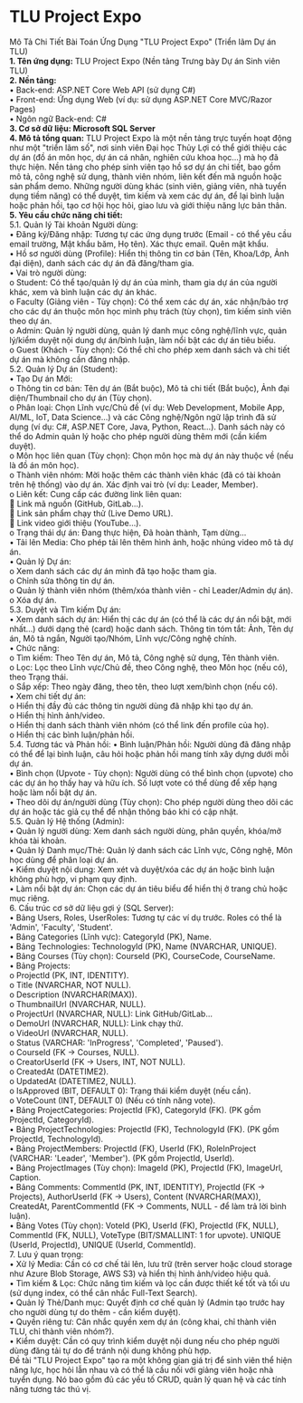 # TLU Project Expo
Mô Tả Chi Tiết Bài Toán Ứng Dụng "TLU Project Expo" (Triển lãm Dự án TLU)</br>
<b>1. Tên ứng dụng:</b> TLU Project Expo (Nền tảng Trưng bày Dự án Sinh viên TLU)</br>
<b>2. Nền tảng:</b></br>
•	Back-end: ASP.NET Core Web API (sử dụng C#)</br>
•	Front-end: Ứng dụng Web (ví dụ: sử dụng ASP.NET Core MVC/Razor Pages)</br>
•	Ngôn ngữ Back-end: C#</br>
<b>3. Cơ sở dữ liệu: Microsoft SQL Server</b></br>
<b>4. Mô tả tổng quan:</b> TLU Project Expo là một nền tảng trực tuyến hoạt động như một "triển lãm số", nơi sinh viên Đại học Thủy Lợi có thể giới thiệu các dự án (đồ án môn học, dự án cá nhân, nghiên cứu khoa học...) mà họ đã thực hiện. Nền tảng cho phép sinh viên tạo hồ sơ dự án chi tiết, bao gồm mô tả, công nghệ sử dụng, thành viên nhóm, liên kết đến mã nguồn hoặc sản phẩm demo. Những người dùng khác (sinh viên, giảng viên, nhà tuyển dụng tiềm năng) có thể duyệt, tìm kiếm và xem các dự án, để lại bình luận hoặc phản hồi, tạo cơ hội học hỏi, giao lưu và giới thiệu năng lực bản thân.</br>
<b>5. Yêu cầu chức năng chi tiết:</b></br>
5.1. Quản lý Tài khoản Người dùng:</br>
•	Đăng ký/Đăng nhập: Tương tự các ứng dụng trước (Email - có thể yêu cầu email trường, Mật khẩu băm, Họ tên). Xác thực email. Quên mật khẩu.</br>
•	Hồ sơ người dùng (Profile): Hiển thị thông tin cơ bản (Tên, Khoa/Lớp, Ảnh đại diện), danh sách các dự án đã đăng/tham gia.</br>
•	Vai trò người dùng: </br>
o	Student: Có thể tạo/quản lý dự án của mình, tham gia dự án của người khác, xem và bình luận các dự án khác.</br>
o	Faculty (Giảng viên - Tùy chọn): Có thể xem các dự án, xác nhận/bảo trợ cho các dự án thuộc môn học mình phụ trách (tùy chọn), tìm kiếm sinh viên theo dự án.</br>
o	Admin: Quản lý người dùng, quản lý danh mục công nghệ/lĩnh vực, quản lý/kiểm duyệt nội dung dự án/bình luận, làm nổi bật các dự án tiêu biểu.</br>
o	Guest (Khách - Tùy chọn): Có thể chỉ cho phép xem danh sách và chi tiết dự án mà không cần đăng nhập.</br>
5.2. Quản lý Dự án (Student):</br>
•	Tạo Dự án Mới: </br>
o	Thông tin cơ bản: Tên dự án (Bắt buộc), Mô tả chi tiết (Bắt buộc), Ảnh đại diện/Thumbnail cho dự án (Tùy chọn).</br>
o	Phân loại: Chọn Lĩnh vực/Chủ đề (ví dụ: Web Development, Mobile App, AI/ML, IoT, Data Science...) và các Công nghệ/Ngôn ngữ lập trình đã sử dụng (ví dụ: C#, ASP.NET Core, Java, Python, React...). Danh sách này có thể do Admin quản lý hoặc cho phép người dùng thêm mới (cần kiểm duyệt).</br>
o	Môn học liên quan (Tùy chọn): Chọn môn học mà dự án này thuộc về (nếu là đồ án môn học).</br>
o	Thành viên nhóm: Mời hoặc thêm các thành viên khác (đã có tài khoản trên hệ thống) vào dự án. Xác định vai trò (ví dụ: Leader, Member).</br>
o	Liên kết: Cung cấp các đường link liên quan: </br>
	Link mã nguồn (GitHub, GitLab...).</br>
	Link sản phẩm chạy thử (Live Demo URL).</br>
	Link video giới thiệu (YouTube...).</br>
o	Trạng thái dự án: Đang thực hiện, Đã hoàn thành, Tạm dừng...</br>
•	Tải lên Media: Cho phép tải lên thêm hình ảnh, hoặc nhúng video mô tả dự án.</br>
•	Quản lý Dự án: </br>
o	Xem danh sách các dự án mình đã tạo hoặc tham gia.</br>
o	Chỉnh sửa thông tin dự án.</br>
o	Quản lý thành viên nhóm (thêm/xóa thành viên - chỉ Leader/Admin dự án).</br>
o	Xóa dự án.</br>
5.3. Duyệt và Tìm kiếm Dự án:</br>
•	Xem danh sách dự án: Hiển thị các dự án (có thể là các dự án nổi bật, mới nhất...) dưới dạng thẻ (card) hoặc danh sách. Thông tin tóm tắt: Ảnh, Tên dự án, Mô tả ngắn, Người tạo/Nhóm, Lĩnh vực/Công nghệ chính.</br>
•	Chức năng: </br>
o	Tìm kiếm: Theo Tên dự án, Mô tả, Công nghệ sử dụng, Tên thành viên.</br>
o	Lọc: Lọc theo Lĩnh vực/Chủ đề, theo Công nghệ, theo Môn học (nếu có), theo Trạng thái.</br>
o	Sắp xếp: Theo ngày đăng, theo tên, theo lượt xem/bình chọn (nếu có).</br>
•	Xem chi tiết dự án: </br>
o	Hiển thị đầy đủ các thông tin người dùng đã nhập khi tạo dự án.</br>
o	Hiển thị hình ảnh/video.</br>
o	Hiển thị danh sách thành viên nhóm (có thể link đến profile của họ).</br>
o	Hiển thị các bình luận/phản hồi.</br>
5.4. Tương tác và Phản hồi:
•	Bình luận/Phản hồi: Người dùng đã đăng nhập có thể để lại bình luận, câu hỏi hoặc phản hồi mang tính xây dựng dưới mỗi dự án.</br>
•	Bình chọn (Upvote - Tùy chọn): Người dùng có thể bình chọn (upvote) cho các dự án họ thấy hay và hữu ích. Số lượt vote có thể dùng để xếp hạng hoặc làm nổi bật dự án.</br>
•	Theo dõi dự án/người dùng (Tùy chọn): Cho phép người dùng theo dõi các dự án hoặc tác giả cụ thể để nhận thông báo khi có cập nhật.</br>
5.5. Quản lý Hệ thống (Admin):</br>
•	Quản lý người dùng: Xem danh sách người dùng, phân quyền, khóa/mở khóa tài khoản.</br>
•	Quản lý Danh mục/Thẻ: Quản lý danh sách các Lĩnh vực, Công nghệ, Môn học dùng để phân loại dự án.</br>
•	Kiểm duyệt nội dung: Xem xét và duyệt/xóa các dự án hoặc bình luận không phù hợp, vi phạm quy định.</br>
•	Làm nổi bật dự án: Chọn các dự án tiêu biểu để hiển thị ở trang chủ hoặc mục riêng.</br>
6. Cấu trúc cơ sở dữ liệu gợi ý (SQL Server):</br>
•	Bảng Users, Roles, UserRoles: Tương tự các ví dụ trước. Roles có thể là 'Admin', 'Faculty', 'Student'.</br>
•	Bảng Categories (Lĩnh vực): CategoryId (PK), Name.</br>
•	Bảng Technologies: TechnologyId (PK), Name (NVARCHAR, UNIQUE).</br>
•	Bảng Courses (Tùy chọn): CourseId (PK), CourseCode, CourseName.</br>
•	Bảng Projects: </br>
o	ProjectId (PK, INT, IDENTITY).</br>
o	Title (NVARCHAR, NOT NULL).</br>
o	Description (NVARCHAR(MAX)).</br>
o	ThumbnailUrl (NVARCHAR, NULL).</br>
o	ProjectUrl (NVARCHAR, NULL): Link GitHub/GitLab...</br>
o	DemoUrl (NVARCHAR, NULL): Link chạy thử.</br>
o	VideoUrl (NVARCHAR, NULL).</br>
o	Status (VARCHAR: 'InProgress', 'Completed', 'Paused').</br>
o	CourseId (FK -> Courses, NULL).</br>
o	CreatorUserId (FK -> Users, INT, NOT NULL).</br>
o	CreatedAt (DATETIME2).</br>
o	UpdatedAt (DATETIME2, NULL).</br>
o	IsApproved (BIT, DEFAULT 0): Trạng thái kiểm duyệt (nếu cần).</br>
o	VoteCount (INT, DEFAULT 0) (Nếu có tính năng vote).</br>
•	Bảng ProjectCategories: ProjectId (FK), CategoryId (FK). (PK gồm ProjectId, CategoryId).</br>
•	Bảng ProjectTechnologies: ProjectId (FK), TechnologyId (FK). (PK gồm ProjectId, TechnologyId).</br>
•	Bảng ProjectMembers: ProjectId (FK), UserId (FK), RoleInProject (VARCHAR: 'Leader', 'Member'). (PK gồm ProjectId, UserId).</br>
•	Bảng ProjectImages (Tùy chọn): ImageId (PK), ProjectId (FK), ImageUrl, Caption.</br>
•	Bảng Comments: CommentId (PK, INT, IDENTITY), ProjectId (FK -> Projects), AuthorUserId (FK -> Users), Content (NVARCHAR(MAX)), CreatedAt, ParentCommentId (FK -> Comments, NULL - để làm trả lời bình luận).</br>
•	Bảng Votes (Tùy chọn): VoteId (PK), UserId (FK), ProjectId (FK, NULL), CommentId (FK, NULL), VoteType (BIT/SMALLINT: 1 for upvote). UNIQUE (UserId, ProjectId), UNIQUE (UserId, CommentId).</br>
7. Lưu ý quan trọng:</br>
•	Xử lý Media: Cần có cơ chế tải lên, lưu trữ (trên server hoặc cloud storage như Azure Blob Storage, AWS S3) và hiển thị hình ảnh/video hiệu quả.</br>
•	Tìm kiếm & Lọc: Chức năng tìm kiếm và lọc cần được thiết kế tốt và tối ưu (sử dụng index, có thể cân nhắc Full-Text Search).</br>
•	Quản lý Thẻ/Danh mục: Quyết định cơ chế quản lý (Admin tạo trước hay cho người dùng tự do thêm - cần kiểm duyệt).</br>
•	Quyền riêng tư: Cân nhắc quyền xem dự án (công khai, chỉ thành viên TLU, chỉ thành viên nhóm?).</br>
•	Kiểm duyệt: Cần có quy trình kiểm duyệt nội dung nếu cho phép người dùng đăng tải tự do để tránh nội dung không phù hợp.</br>
Đề tài "TLU Project Expo" tạo ra một không gian giá trị để sinh viên thể hiện năng lực, học hỏi lẫn nhau và có thể là cầu nối với giảng viên hoặc nhà tuyển dụng. Nó bao gồm đủ các yếu tố CRUD, quản lý quan hệ và các tính năng tương tác thú vị.
